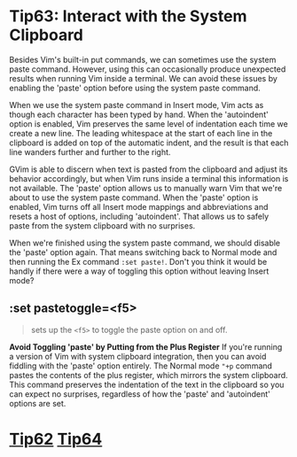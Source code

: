 # Tip63: Interact with the System Clipboard
Besides Vim's built-in put commands, we can sometimes use the system paste command. However, using this can occasionally produce unexpected results when running Vim inside a terminal. We can avoid these issues by enabling the 'paste' option before using the system paste command.

When we use the system paste command in Insert mode, Vim acts as though each character has been typed by hand. When the 'autoindent' option is enabled, Vim preserves the same level of indentation each time we create a new line. The leading whitespace at the start of each line in the clipboard is added on top of the automatic indent, and the result is that each line wanders further and further to the right.

GVim is able to discern when text is pasted from the clipboard and adjust its behavior accordingly, but when Vim runs inside a terminal this information is not available. The 'paste' option allows us to manually warn Vim that we're about to use the system paste command. When the 'paste' option is enabled, Vim turns off all Insert mode mappings and abbreviations and resets a host of options, including 'autoindent'. That allows us to safely paste from the system clipboard with no surprises.

When we're finished using the system paste command, we should disable the 'paste' option again. That means switching back to Normal mode and then running the Ex command `:set paste!`. Don't you think it would be handly if there were a way of toggling this option without leaving Insert mode?

## :set pastetoggle=&lt;f5&gt;
>sets up the `<f5>` to toggle the paste option on and off.

**Avoid Toggling 'paste' by Putting from the Plus Register**
If you're running a version of Vim with system clipboard integration, then you can avoid fiddling with the 'paste' option entirely. The Normal mode `"+p` command pastes the contents of the plus register, which mirrors the system clipboard. This command preserves the indentation of the text in the clipboard so you can expect no surprises, regardless of how the 'paste' and 'autoindent' options are set.

# [Tip62](tip62.md) [Tip64](tip64.md)
